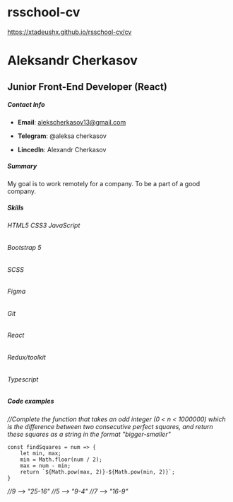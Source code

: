 # rsschool-cv

https://xtadeushx.github.io/rsschool-cv/cv

# Aleksandr Cherkasov

## Junior Front-End Developer (React)

##### Contact Info

- **Email**: alekscherkasov13@gmail.com

- **Telegram**: @aleksa cherkasov

- **LincedIn**: Alexandr Cherkasov

##### Summary

My goal is to work remotely for a company.
To be a part of a good company. 

##### Skills

###### HTML5 CSS3 JavaScript

###### Bootstrap 5

###### SCSS

###### Figma

###### Git

###### React

###### Redux/toolkit

###### Typescript

##### Code examples

_//Complete the function that takes an odd integer (0 < n < 1000000) which is the difference between two consecutive perfect squares, and return these squares as a string in the format "bigger-smaller"_

```
const findSquares = num => {
    let min, max;
    min = Math.floor(num / 2);
    max = num - min;
    return `${Math.pow(max, 2)}-${Math.pow(min, 2)}`;
}
```

_//9 --> "25-16" //5 --> "9-4" //7 --> "16-9"_
